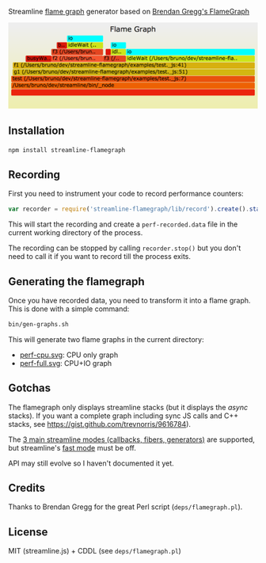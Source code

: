 Streamline [flame graph](http://www.brendangregg.com/FlameGraphs/cpuflamegraphs.html) generator based on [Brendan Gregg's FlameGraph](https://github.com/brendangregg/FlameGraph)

![](examples/perf-full.png?raw=true)

## Installation

``` sh
npm install streamline-flamegraph
```

## Recording

First you need to instrument your code to record performance counters:

``` javascript
var recorder = require('streamline-flamegraph/lib/record').create().start();
```

This will start the recording and create a `perf-recorded.data` file in the current working directory of the process.

The recording can be stopped by calling `recorder.stop()` but you don't need to call it if you want to record till the process exits.

## Generating the flamegraph

Once you have recorded data, you need to transform it into a flame graph. This is done with a simple command:

```sh
bin/gen-graphs.sh
```

This will generate two flame graphs in the current directory:

* [perf-cpu.svg](examples/perf-cpu.png?raw=true): CPU only graph
* [perf-full.svg](examples/perf-full.png?raw=true): CPU+IO graph

## Gotchas

The flamegraph only displays streamline stacks (but it displays the _async_ stacks). If you want a complete graph including sync JS calls and C++ stacks, see https://gist.github.com/trevnorris/9616784).

The [3 main streamline modes (callbacks, fibers, generators)](https://github.com/Sage/streamlinejs#generation-options) are supported, but streamline's [fast mode](https://github.com/Sage/streamlinejs#fast-mode) must be off.

API may still evolve so I haven't documented it yet.


## Credits

Thanks to Brendan Gregg for the great Perl script (`deps/flamegraph.pl`).

## License

MIT (streamline.js) + CDDL (see `deps/flamegraph.pl`)
